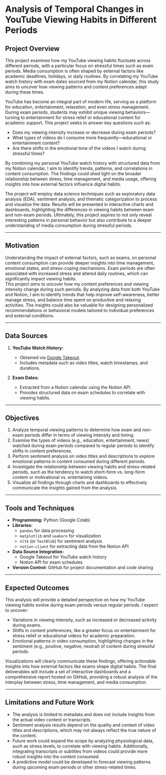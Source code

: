 # Analysis of Temporal Changes in YouTube Viewing Habits in Different Periods

## Project Overview  
This project examines how my YouTube viewing habits fluctuate across different periods, with a particular focus on stressful times such as exam periods. Media consumption is often shaped by external factors like academic deadlines, holidays, or daily routines. By correlating my YouTube watch history with exam dates sourced from my Notion calendar, this study aims to uncover how viewing patterns and content preferences adapt during these times.

YouTube has become an integral part of modern life, serving as a platform for education, entertainment, relaxation, and even stress management. During exam periods, students may exhibit unique viewing behaviors—turning to entertainment for stress relief or educational content for academic support. This project seeks to answer key questions such as: 
- Does my viewing intensity increase or decrease during exam periods?  
- What types of videos do I consume more frequently—educational or entertainment content?  
- Are there shifts in the emotional tone of the videos I watch during stressful times?  

By combining my personal YouTube watch history with structured data from my Notion calendar, I aim to identify trends, patterns, and correlations in content consumption. The findings could shed light on the broader relationship between stress, time management, and media usage, offering insights into how external factors influence digital habits.  

The project will employ data science techniques such as exploratory data analysis (EDA), sentiment analysis, and thematic categorization to process and visualize the data. Results will be presented in interactive charts and dashboards, highlighting the differences in viewing habits between exam and non-exam periods. Ultimately, this project aspires to not only reveal interesting patterns in personal behavior but also contribute to a deeper understanding of media consumption during stressful periods.

---

## Motivation  
Understanding the impact of external factors, such as exams, on personal content consumption can provide deeper insights into time management, emotional states, and stress-coping mechanisms. Exam periods are often associated with increased stress and altered daily routines, which can significantly impact viewing habits.  
This project aims to uncover how my content preferences and viewing intensity change during such periods. By analyzing data from both YouTube and Notion, I aim to identify trends that help improve self-awareness, better manage stress, and balance time spent on productive and relaxing activities. The insights could also be valuable for designing personalized recommendations or behavioral models tailored to individual preferences and external conditions.

---

## Data Sources  
1. **YouTube Watch History:**  
   - Obtained via [Google Takeout](https://takeout.google.com/).  
   - Includes metadata such as video titles, watch timestamps, and durations.  

2. **Exam Dates:**  
   - Extracted from a Notion calendar using the Notion API.  
   - Provides structured data on exam schedules to correlate with viewing habits.

---

## Objectives  
1. Analyze temporal viewing patterns to determine how exam and non-exam periods differ in terms of viewing intensity and timing.  
2. Examine the types of videos (e.g., education, entertainment, news) watched during exam periods compared to regular periods to identify shifts in content preferences.  
3. Perform sentiment analysis on video titles and descriptions to explore emotional patterns in content consumed during different periods.  
4. Investigate the relationship between viewing habits and stress-related periods, such as the tendency to watch short-form vs. long-form content or motivational vs. entertaining videos.  
5. Visualize all findings through charts and dashboards to effectively communicate the insights gained from the analysis.

---

## Tools and Techniques  
- **Programming:** Python (Google Colab)  
- **Libraries:** 
  - `pandas` for data processing  
  - `matplotlib` and `seaborn` for visualization  
  - `nltk` (or `TextBlob`) for sentiment analysis  
  - `notion-client` for extracting data from the Notion API  
- **Data Source Integration:** 
  - Google Takeout for YouTube watch history  
  - Notion API for exam schedules  
- **Version Control:** GitHub for project documentation and code sharing  

---

## Expected Outcomes  
This analysis will provide a detailed perspective on how my YouTube viewing habits evolve during exam periods versus regular periods. I expect to uncover:  
- Variations in viewing intensity, such as increased or decreased activity during exams.  
- Shifts in content preferences, like a greater focus on entertainment for stress relief or educational videos for academic preparation.  
- Emotional patterns in video consumption, highlighting changes in the sentiment (e.g., positive, negative, neutral) of content during stressful periods.  

Visualizations will clearly communicate these findings, offering actionable insights into how external factors like exams shape digital habits. The final deliverables will include a set of interactive dashboards and a comprehensive report hosted on GitHub, providing a robust analysis of the interplay between stress, time management, and media consumption.

---

## Limitations and Future Work  
- The analysis is limited to metadata and does not include insights from the actual video content or transcripts.  
- Sentiment analysis results depend on the quality and context of video titles and descriptions, which may not always reflect the true nature of the content.  
- Future work could expand the scope by analyzing physiological data, such as stress levels, to correlate with viewing habits. Additionally, integrating transcripts or subtitles from videos could provide more robust insights into the content consumed.  
- A predictive model could be developed to forecast viewing patterns during upcoming exam periods or other stress-related times.
